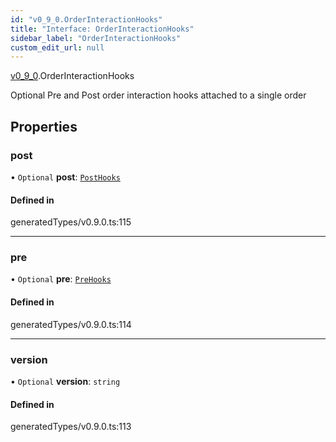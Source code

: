 ```yaml
---
id: "v0_9_0.OrderInteractionHooks"
title: "Interface: OrderInteractionHooks"
sidebar_label: "OrderInteractionHooks"
custom_edit_url: null
---
```


[v0\_9\_0](../namespaces/v0_9_0.md).OrderInteractionHooks

Optional Pre and Post order interaction hooks attached to a single order

## Properties

### post

• `Optional` **post**: [`PostHooks`](../namespaces/v0_9_0.md#posthooks)

#### Defined in

generatedTypes/v0.9.0.ts:115

___

### pre

• `Optional` **pre**: [`PreHooks`](../namespaces/v0_9_0.md#prehooks)

#### Defined in

generatedTypes/v0.9.0.ts:114

___

### version

• `Optional` **version**: `string`

#### Defined in

generatedTypes/v0.9.0.ts:113
